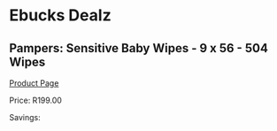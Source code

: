 
# Ebucks Dealz
## Pampers: Sensitive Baby Wipes - 9 x 56 - 504 Wipes
[Product Page](https://www.ebucks.com/web/shop/productSelected.do?prodId=604645731&catId=1186088243)

Price: R199.00

Savings: 


	